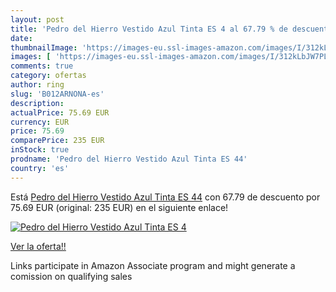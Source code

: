 ```yaml
---
layout: post
title: 'Pedro del Hierro Vestido Azul Tinta ES 4 al 67.79 % de descuento'
date: 
thumbnailImage: 'https://images-eu.ssl-images-amazon.com/images/I/312kLbJW7PL._SL200_.jpg'
images: [ 'https://images-eu.ssl-images-amazon.com/images/I/312kLbJW7PL._SL200_.jpg' ]
comments: true
category: ofertas
author: ring
slug: 'B012ARNONA-es'
description:
actualPrice: 75.69 EUR
currency: EUR
price: 75.69
comparePrice: 235 EUR
inStock: true
prodname: 'Pedro del Hierro Vestido Azul Tinta ES 44'
country: 'es'
---
```


Está [Pedro del Hierro Vestido Azul Tinta ES 44](https://www.amazon.es/dp/B012ARNONA/?tag=tolees-21) con 67.79 de descuento por 75.69 EUR (original: 235 EUR) en el siguiente enlace!

[![Pedro del Hierro Vestido Azul Tinta ES 4](https://images-eu.ssl-images-amazon.com/images/I/312kLbJW7PL._SL200_.jpg)](https://www.amazon.es/dp/B012ARNONA/?tag=tolees-21)

[Ver la oferta!!](https://www.amazon.es/dp/B012ARNONA/?tag=tolees-21)

Links participate in Amazon Associate program and might generate a comission on qualifying sales


